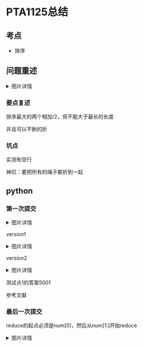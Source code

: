 # PTA1125总结
## 考点
+ 排序


## 问题重述
<details><summary>图片详情</summary><img src="https://raw.githubusercontent.com/ednow/cloudimg/main/githubio/20210807191014.png" alt="找不到图片(Image not found)" onerror="this.onerror=null;this.src='https://gitee.com/ednow/cloudimg/raw/main/githubio/20210807191014.png';" /></details>


### 要点复述
排序最大的两个相加/2，但不能大于最长的长度

并且可以不断的折

### 坑点
实测有空行

神坑：要把所有的绳子都折到一起
## python
### 第一次提交

<details><summary>图片详情</summary><img src="https://raw.githubusercontent.com/ednow/cloudimg/main/githubio/20210807204037.png" alt="找不到图片(Image not found)" onerror="this.onerror=null;this.src='https://gitee.com/ednow/cloudimg/raw/main/githubio/20210807204037.png';" /></details>


version1

<details><summary>图片详情</summary><img src="https://raw.githubusercontent.com/ednow/cloudimg/main/githubio/20210807205457.png" alt="找不到图片(Image not found)" onerror="this.onerror=null;this.src='https://gitee.com/ednow/cloudimg/raw/main/githubio/20210807205457.png';" /></details>

version2

<details><summary>图片详情</summary><img src="https://raw.githubusercontent.com/ednow/cloudimg/main/githubio/20210807205530.png" alt="找不到图片(Image not found)" onerror="this.onerror=null;this.src='https://gitee.com/ednow/cloudimg/raw/main/githubio/20210807205530.png';" /></details>

测试点1的答案5001

参考文献

### 最后一次提交
reduce的起点必须是num[0]，然后从num[1:]开始reduce

<details><summary>图片详情</summary><img src="https://raw.githubusercontent.com/ednow/cloudimg/main/githubio/20210807215711.png" alt="找不到图片(Image not found)" onerror="this.onerror=null;this.src='https://gitee.com/ednow/cloudimg/raw/main/githubio/20210807215711.png';" /></details>